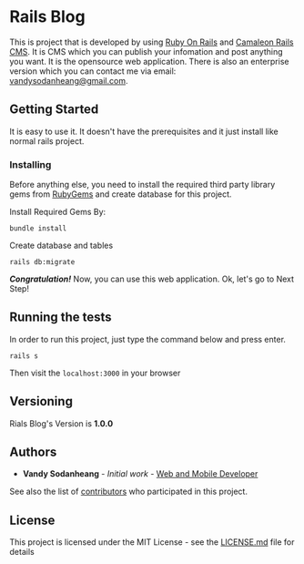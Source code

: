 # Rails Blog

This is project that is developed by using [Ruby On Rails](http://rubyonrails.org/) and [Camaleon Rails CMS](https://github.com/owen2345/camaleon-cms). It is CMS which you can publish your infomation and post anything you want. It is the opensource web application. There is also an enterprise version which you can contact me via email: vandysodanheang@gmail.com.

## Getting Started

It is easy to use it. It doesn't have the prerequisites and it just install like normal rails project.

### Installing

Before anything else, you need to install the required third party library gems from [RubyGems](https://rubygems.org/) and create database for this project.

Install Required Gems By:

```
bundle install
```

Create database and tables

```
rails db:migrate
```

***Congratulation!*** Now, you can use this web application. Ok, let's go to Next Step!

## Running the tests

In order to run this project, just type the command below and press enter.
```
rails s
```

Then visit the ```localhost:3000``` in your browser

## Versioning

Rials Blog's Version is **1.0.0**

## Authors

* **Vandy Sodanheang** - *Initial work* - [Web and Mobile Developer](https://www.linkedin.com/in/vandy-sodanheang-368410113/)

See also the list of [contributors](https://github.com/your/project/contributors) who participated in this project.

## License

This project is licensed under the MIT License - see the [LICENSE.md](LICENSE.md) file for details
